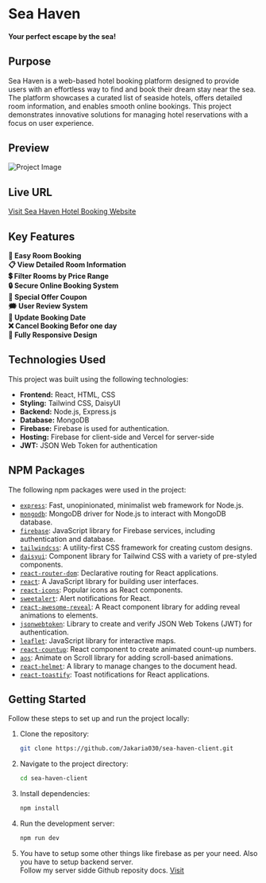 # Sea Haven
#### Your perfect escape by the sea!

## Purpose
Sea Haven is a web-based hotel booking platform designed to provide users with an effortless way to find and book their dream stay near the sea. The platform showcases a curated list of seaside hotels, offers detailed room information, and enables smooth online bookings. This project demonstrates innovative solutions for managing hotel reservations with a focus on user experience.

## Preview
![Project Image](public/sea-haven.png)

## Live URL
[Visit Sea Haven Hotel Booking Website](https://sea-haven-7a097.web.app/)

## Key Features
**🏨 Easy Room Booking** <br>
**📋 View Detailed Room Information** <br>
**💲 Filter Rooms by Price Range** <br>
**🔒 Secure Online Booking System** <br>
**🎫 Special Offer Coupon** <br>
**🗯️ User Review System** <br>
**🧭 Update Booking Date** <br>
**❌ Cancel Booking Befor one day** <br>
**📱 Fully Responsive Design** <br>

## Technologies Used
This project was built using the following technologies:
- **Frontend:** React, HTML, CSS
- **Styling:** Tailwind CSS, DaisyUI
- **Backend:** Node.js, Express.js
- **Database:** MongoDB
- **Firebase:** Firebase is used for authentication.
- **Hosting:** Firebase for client-side and Vercel for server-side
- **JWT:** JSON Web Token for authentication

## **NPM Packages**
The following npm packages were used in the project:

- [`express`](https://www.npmjs.com/package/express): Fast, unopinionated, minimalist web framework for Node.js.
- [`mongodb`](https://www.npmjs.com/package/mongodb): MongoDB driver for Node.js to interact with MongoDB database.
- [`firebase`](https://www.npmjs.com/package/firebase): JavaScript library for Firebase services, including authentication and database.
- [`tailwindcss`](https://www.npmjs.com/package/tailwindcss): A utility-first CSS framework for creating custom designs.
- [`daisyui`](https://www.npmjs.com/package/daisyui): Component library for Tailwind CSS with a variety of pre-styled components.
- [`react-router-dom`](https://www.npmjs.com/package/react-router-dom): Declarative routing for React applications.
- [`react`](https://www.npmjs.com/package/react): A JavaScript library for building user interfaces.
- [`react-icons`](https://www.npmjs.com/package/react-icons): Popular icons as React components.
- [`sweetalert`](https://www.npmjs.com/package/sweetalert): Alert notifications for React.
- [`react-awesome-reveal`](https://www.npmjs.com/package/react-awesome-reveal): A React component library for adding reveal animations to elements.
- [`jsonwebtoken`](https://www.npmjs.com/package/jsonwebtoken): Library to create and verify JSON Web Tokens (JWT) for authentication.
- [`leaflet`](https://www.npmjs.com/package/leaflet): JavaScript library for interactive maps.
- [`react-countup`](https://www.npmjs.com/package/react-countup): React component to create animated count-up numbers.
- [`aos`](https://www.npmjs.com/package/aos): Animate on Scroll library for adding scroll-based animations.
- [`react-helmet`](https://www.npmjs.com/package/react-helmet): A library to manage changes to the document head.
- [`react-toastify`](https://www.npmjs.com/package/react-toastify): Toast notifications for React applications.

## Getting Started
Follow these steps to set up and run the project locally:

1. Clone the repository:
   ```bash
   git clone https://github.com/Jakaria030/sea-haven-client.git
   ```
2. Navigate to the project directory:
   ```bash
   cd sea-haven-client
   ```
3. Install dependencies:
   ```bash
   npm install
   ```
4. Run the development server:
   ```bash
   npm run dev
   ```
5. You have to setup some other things like firebase as per your need. Also you have to setup backend server. <br>
   Follow my server sidde Github reposity docs.
[Visit](https://github.com/Jakaria030/sea-haven-server)

